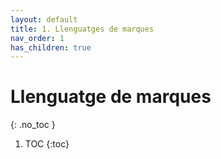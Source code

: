 ```yaml
---
layout: default
title: 1. Llenguatges de marques 
nav_order: 1
has_children: true
---
```

# Llenguatge de marques
{: .no_toc }

1. TOC
{:toc}
